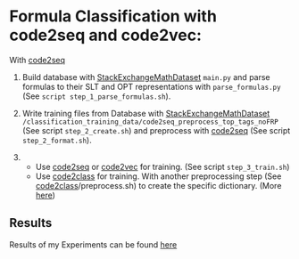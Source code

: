 # Formula Classification with code2seq and code2vec: 

With [code2seq](https://github.com/tech-srl/code2seq)

1. Build database with [StackExchangeMathDataset](https://github.com/noemiernst/StackExchangeMathDataset) `main.py` and parse formulas to their SLT and OPT representations with `parse_formulas.py` (See `script step_1_parse_formulas.sh`).
2. Write training files from Database with [StackExchangeMathDataset](https://github.com/noemiernst/StackExchangeMathDataset) `/classification_training_data/code2seq_preprocess_top_tags_noFRP` (See script `step_2_create.sh`) 
and preprocess with [code2seq](https://github.com/tech-srl/code2seq) (See script `step_2_format.sh`). 

3. 
    - Use [code2seq](https://github.com/tech-srl/code2seq) or [code2vec](https://github.com/tech-srl/code2vec) for training. (See script `step_3_train.sh`)
    - Use [code2class](https://github.com/noemiernst/code2class) for training. With another preprocessing step (See [code2class](https://github.com/noemiernst/code2class)/preprocess.sh) to create the specific dictionary.
      (More [here](https://gist.github.com/noemiernst/e5ef7abee5f781c76bb132c333a0ecce))
      
## Results

Results of my Experiments can be found [here](https://gist.github.com/noemiernst/f12e312d539e0291abe6e14b82b25f76)
